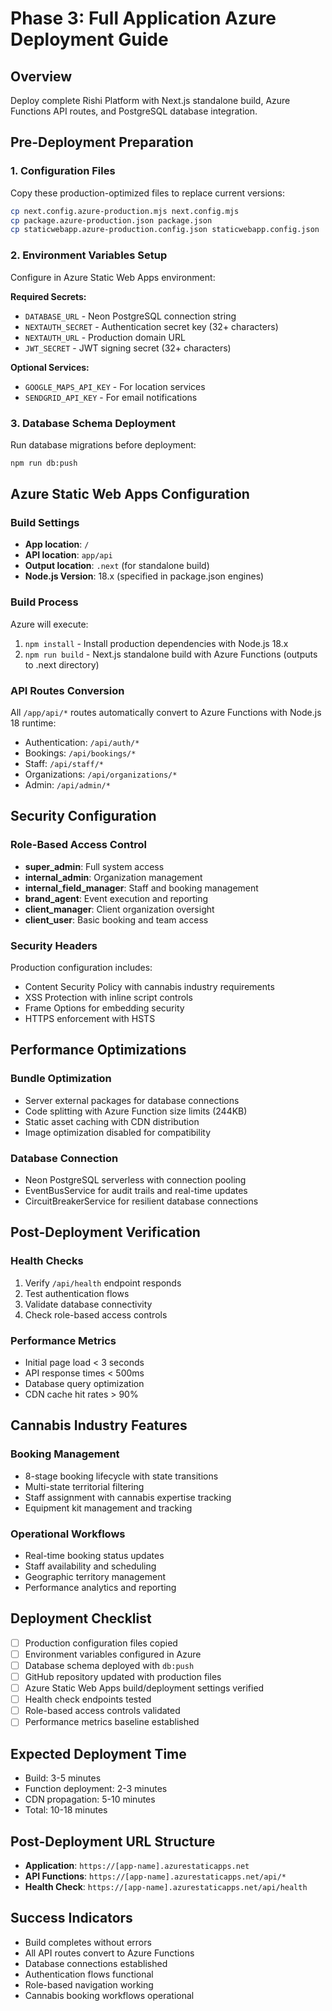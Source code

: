# Phase 3: Full Application Azure Deployment Guide

## Overview

Deploy complete Rishi Platform with Next.js standalone build, Azure Functions API routes, and PostgreSQL database integration.

## Pre-Deployment Preparation

### 1. Configuration Files

Copy these production-optimized files to replace current versions:

```bash
cp next.config.azure-production.mjs next.config.mjs
cp package.azure-production.json package.json
cp staticwebapp.azure-production.config.json staticwebapp.config.json
```

### 2. Environment Variables Setup

Configure in Azure Static Web Apps environment:

**Required Secrets:**

- `DATABASE_URL` - Neon PostgreSQL connection string
- `NEXTAUTH_SECRET` - Authentication secret key (32+ characters)
- `NEXTAUTH_URL` - Production domain URL
- `JWT_SECRET` - JWT signing secret (32+ characters)

**Optional Services:**

- `GOOGLE_MAPS_API_KEY` - For location services
- `SENDGRID_API_KEY` - For email notifications

### 3. Database Schema Deployment

Run database migrations before deployment:

```bash
npm run db:push
```

## Azure Static Web Apps Configuration

### Build Settings

- **App location**: `/`
- **API location**: `app/api`
- **Output location**: `.next` (for standalone build)
- **Node.js Version**: 18.x (specified in package.json engines)

### Build Process

Azure will execute:

1. `npm install` - Install production dependencies with Node.js 18.x
2. `npm run build` - Next.js standalone build with Azure Functions (outputs to .next directory)

### API Routes Conversion

All `/app/api/*` routes automatically convert to Azure Functions with Node.js 18 runtime:

- Authentication: `/api/auth/*`
- Bookings: `/api/bookings/*`
- Staff: `/api/staff/*`
- Organizations: `/api/organizations/*`
- Admin: `/api/admin/*`

## Security Configuration

### Role-Based Access Control

- **super_admin**: Full system access
- **internal_admin**: Organization management
- **internal_field_manager**: Staff and booking management
- **brand_agent**: Event execution and reporting
- **client_manager**: Client organization oversight
- **client_user**: Basic booking and team access

### Security Headers

Production configuration includes:

- Content Security Policy with cannabis industry requirements
- XSS Protection with inline script controls
- Frame Options for embedding security
- HTTPS enforcement with HSTS

## Performance Optimizations

### Bundle Optimization

- Server external packages for database connections
- Code splitting with Azure Function size limits (244KB)
- Static asset caching with CDN distribution
- Image optimization disabled for compatibility

### Database Connection

- Neon PostgreSQL serverless with connection pooling
- EventBusService for audit trails and real-time updates
- CircuitBreakerService for resilient database connections

## Post-Deployment Verification

### Health Checks

1. Verify `/api/health` endpoint responds
2. Test authentication flows
3. Validate database connectivity
4. Check role-based access controls

### Performance Metrics

- Initial page load < 3 seconds
- API response times < 500ms
- Database query optimization
- CDN cache hit rates > 90%

## Cannabis Industry Features

### Booking Management

- 8-stage booking lifecycle with state transitions
- Multi-state territorial filtering
- Staff assignment with cannabis expertise tracking
- Equipment kit management and tracking

### Operational Workflows

- Real-time booking status updates
- Staff availability and scheduling
- Geographic territory management
- Performance analytics and reporting

## Deployment Checklist

- [ ] Production configuration files copied
- [ ] Environment variables configured in Azure
- [ ] Database schema deployed with `db:push`
- [ ] GitHub repository updated with production files
- [ ] Azure Static Web Apps build/deployment settings verified
- [ ] Health check endpoints tested
- [ ] Role-based access controls validated
- [ ] Performance metrics baseline established

## Expected Deployment Time

- Build: 3-5 minutes
- Function deployment: 2-3 minutes
- CDN propagation: 5-10 minutes
- Total: 10-18 minutes

## Post-Deployment URL Structure

- **Application**: `https://[app-name].azurestaticapps.net`
- **API Functions**: `https://[app-name].azurestaticapps.net/api/*`
- **Health Check**: `https://[app-name].azurestaticapps.net/api/health`

## Success Indicators

- Build completes without errors
- All API routes convert to Azure Functions
- Database connections established
- Authentication flows functional
- Role-based navigation working
- Cannabis booking workflows operational
